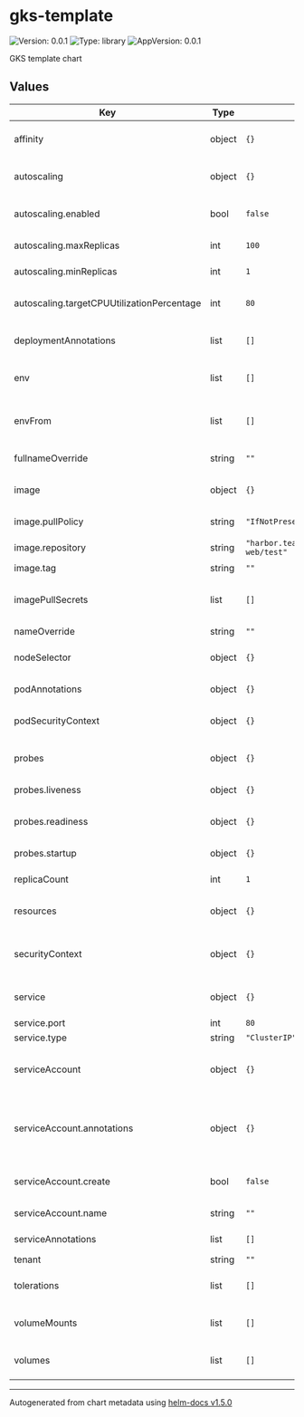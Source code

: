 # gks-template

![Version: 0.0.1](https://img.shields.io/badge/Version-0.0.1-informational?style=flat-square) ![Type: library](https://img.shields.io/badge/Type-library-informational?style=flat-square) ![AppVersion: 0.0.1](https://img.shields.io/badge/AppVersion-0.0.1-informational?style=flat-square)

GKS template chart

## Values

| Key | Type | Default | Description |
|-----|------|---------|-------------|
| affinity | object | `{}` | Affinity configuration. [Documentation](https://kubernetes.io/docs/concepts/scheduling-eviction/assign-pod-node/#affinity-and-anti-affinity) |
| autoscaling | object | `{}` | Autoscaling configuration. [Documentation](https://kubernetes.io/docs/tasks/run-application/horizontal-pod-autoscale/). |
| autoscaling.enabled | bool | `false` | Whether to enable HPA or not |
| autoscaling.maxReplicas | int | `100` | Max amount of replicas |
| autoscaling.minReplicas | int | `1` | Min amount of replicas |
| autoscaling.targetCPUUtilizationPercentage | int | `80` | Target CPU utilization percentage |
| deploymentAnnotations | list | `[]` | Deployment level annotations. |
| env | list | `[]` | Environment variables. [Documentation](https://kubernetes.io/docs/tasks/inject-data-application/define-environment-variable-container/). |
| envFrom | list | `[]` | Environment variables mapping. [Documentation](https://kubernetes.io/docs/tasks/configure-pod-container/configure-pod-configmap/). |
| fullnameOverride | string | `""` | FullName override. |
| image | object | `{}` | Image configuration. [Documentation](https://kubernetes.io/docs/concepts/containers/images/). |
| image.pullPolicy | string | `"IfNotPresent"` | Image pull policy. |
| image.repository | string | `"harbor.teamgeta.net/cervera/giftshop-web/test"` | Image repository. |
| image.tag | string | `""` | Image tag. |
| imagePullSecrets | list | `[]` | List of the secret names to use for image pulling. |
| nameOverride | string | `""` | Name override. |
| nodeSelector | object | `{}` | Node selector configuration. [Documentation](https://kubernetes.io/docs/concepts/scheduling-eviction/assign-pod-node/). |
| podAnnotations | object | `{}` | Pod level annotations. |
| podSecurityContext | object | `{}` | Pod security context. [Documentation](https://kubernetes.io/docs/tasks/configure-pod-container/security-context/). |
| probes | object | `{}` | Probes configuration. [Documentation](https://kubernetes.io/docs/tasks/configure-pod-container/configure-liveness-readiness-startup-probes/). |
| probes.liveness | object | `{}` | Liveness probe configuration. |
| probes.readiness | object | `{}` | readiness probe configuration. |
| probes.startup | object | `{}` | Startup probe configuration. |
| replicaCount | int | `1` | Number of replicas to run. |
| resources | object | `{}` | Resources configuration. [Documentation](https://kubernetes.io/docs/concepts/configuration/manage-resources-containers/). |
| securityContext | object | `{}` | Container security context. [Documentation](https://kubernetes.io/docs/tasks/configure-pod-container/security-context/). |
| service | object | `{}` | Service configuration. [Documentation](https://kubernetes.io/docs/concepts/services-networking/service/). |
| service.port | int | `80` | Service port |
| service.type | string | `"ClusterIP"` | Service type |
| serviceAccount | object | `{}` | Service account configuration. [Documentation](https://kubernetes.io/docs/tasks/configure-pod-container/configure-service-account/). |
| serviceAccount.annotations | object | `{}` | Service account annotations. Example: `{ foo/bar: "Some annotation" }`. |
| serviceAccount.create | bool | `false` | Whether to create service account or not. |
| serviceAccount.name | string | `""` | Service account name |
| serviceAnnotations | list | `[]` | Service level annotations. |
| tenant | string | `""` | Tenant name. |
| tolerations | list | `[]` | Tolerations configuration. [Documentation](https://kubernetes.io/docs/concepts/scheduling-eviction/taint-and-toleration/). |
| volumeMounts | list | `[]` | Volume mounts configuration. [Documentation](https://kubernetes.io/docs/concepts/storage/volumes/). |
| volumes | list | `[]` | Volumes configuration. [Documentation](https://kubernetes.io/docs/concepts/storage/volumes/). |

----------------------------------------------
Autogenerated from chart metadata using [helm-docs v1.5.0](https://github.com/norwoodj/helm-docs/releases/v1.5.0)
